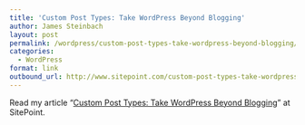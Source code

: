 ```yaml
---
title: 'Custom Post Types: Take WordPress Beyond Blogging'
author: James Steinbach
layout: post
permalink: /wordpress/custom-post-types-take-wordpress-beyond-blogging/
categories:
  - WordPress
format: link
outbound_url: http://www.sitepoint.com/custom-post-types-take-wordpress-beyond-blogging/
---
```

Read my article &#8220;<a title="Custom Post Types: Take WordPress Beyond Blogging" href="http://www.sitepoint.com/custom-post-types-take-wordpress-beyond-blogging/" target="_blank">Custom Post Types: Take WordPress Beyond Blogging</a>&#8221; at SitePoint.